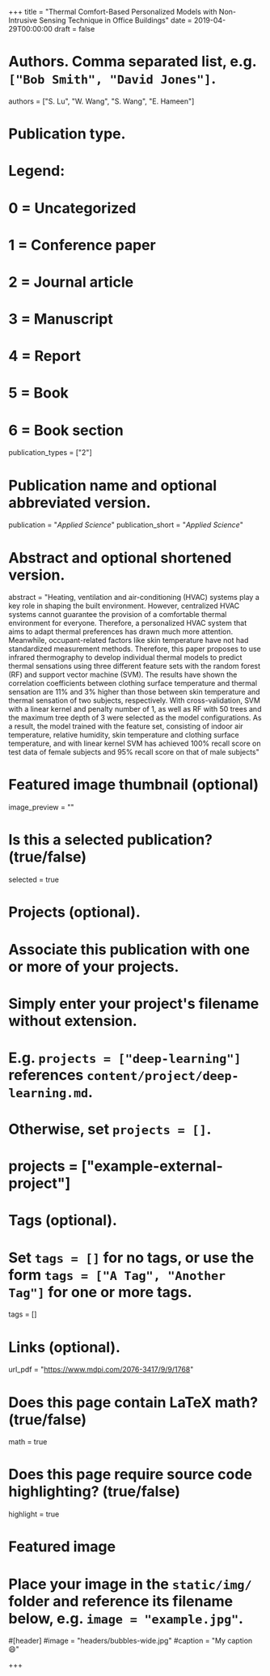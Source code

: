 +++
title = "Thermal Comfort-Based Personalized Models with Non-Intrusive Sensing Technique in Office Buildings"
date = 2019-04-29T00:00:00
draft = false

# Authors. Comma separated list, e.g. `["Bob Smith", "David Jones"]`.
authors = ["S. Lu", "W. Wang", "S. Wang", "E. Hameen"]

# Publication type.
# Legend:
# 0 = Uncategorized
# 1 = Conference paper
# 2 = Journal article
# 3 = Manuscript
# 4 = Report
# 5 = Book
# 6 = Book section
publication_types = ["2"]

# Publication name and optional abbreviated version.
publication = "*Applied Science*"
publication_short = "*Applied Science*"

# Abstract and optional shortened version.
abstract = "Heating, ventilation and air-conditioning (HVAC) systems play a key role in shaping the built environment. However, centralized HVAC systems cannot guarantee the provision of a comfortable thermal environment for everyone. Therefore, a personalized HVAC system that aims to adapt thermal preferences has drawn much more attention. Meanwhile, occupant-related factors like skin temperature have not had standardized measurement methods. Therefore, this paper proposes to use infrared thermography to develop individual thermal models to predict thermal sensations using three different feature sets with the random forest (RF) and support vector machine (SVM). The results have shown the correlation coefficients between clothing surface temperature and thermal sensation are 11% and 3% higher than those between skin temperature and thermal sensation of two subjects, respectively. With cross-validation, SVM with a linear kernel and penalty number of 1, as well as RF with 50 trees and the maximum tree depth of 3 were selected as the model configurations. As a result, the model trained with the feature set, consisting of indoor air temperature, relative humidity, skin temperature and clothing surface temperature, and with linear kernel SVM has achieved 100% recall score on test data of female subjects and 95% recall score on that of male subjects"

# Featured image thumbnail (optional)
image_preview = ""

# Is this a selected publication? (true/false)
selected = true

# Projects (optional).
#   Associate this publication with one or more of your projects.
#   Simply enter your project's filename without extension.
#   E.g. `projects = ["deep-learning"]` references `content/project/deep-learning.md`.
#   Otherwise, set `projects = []`.
# projects = ["example-external-project"]

# Tags (optional).
#   Set `tags = []` for no tags, or use the form `tags = ["A Tag", "Another Tag"]` for one or more tags.
tags = []

# Links (optional).
url_pdf = "https://www.mdpi.com/2076-3417/9/9/1768"

# Does this page contain LaTeX math? (true/false)
math = true

# Does this page require source code highlighting? (true/false)
highlight = true

# Featured image
# Place your image in the `static/img/` folder and reference its filename below, e.g. `image = "example.jpg"`.
#[header]
#image = "headers/bubbles-wide.jpg"
#caption = "My caption :smile:"

+++
